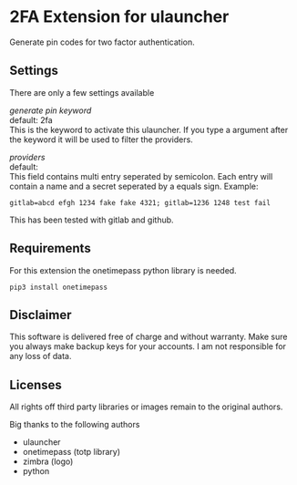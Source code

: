 # 2FA Extension for ulauncher

Generate pin codes for two factor authentication.

## Settings
There are only a few settings available

*generate pin keyword*   
default: 2fa   
This is the keyword to activate this ulauncher. If you type a argument after the keyword it will be used to filter the providers.

*providers*   
default:   
This field contains multi entry seperated by semicolon. Each entry will contain a name and a secret seperated by a equals sign.
Example:
```
gitlab=abcd efgh 1234 fake fake 4321; gitlab=1236 1248 test fail
```
This has been tested with gitlab and github.

## Requirements
For this extension the onetimepass python library is needed.
```
pip3 install onetimepass
```

## Disclaimer
This software is delivered free of charge and without warranty.
Make sure you always make backup keys for your accounts.
I am not responsible for any loss of data.

## Licenses
All rights off third party libraries or images remain to the original authors.

Big thanks to the following authors
* ulauncher
* onetimepass (totp library)
* zimbra (logo)
* python
